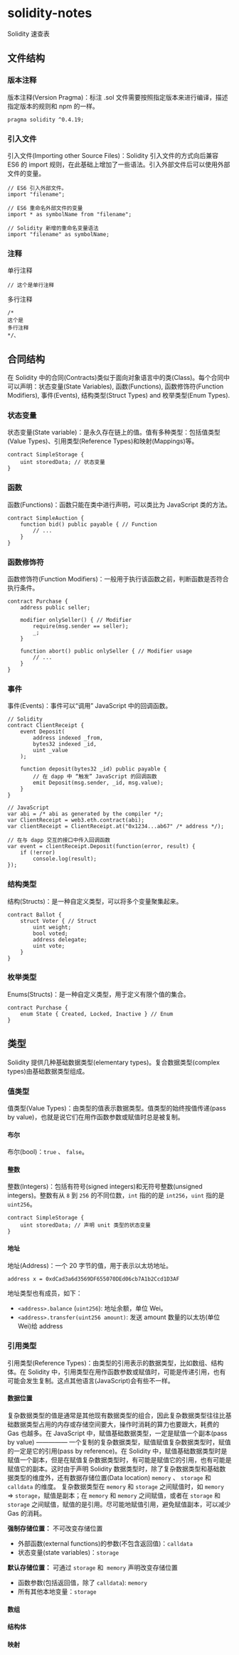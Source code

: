 # solidity-notes
Solidity 速查表

## 文件结构

### 版本注释

版本注释(Version Pragma)：标注 .sol 文件需要按照指定版本来进行编译，描述指定版本的规则和 npm 的一样。

```
pragma solidity ^0.4.19;
```

### 引入文件

引入文件(Importing other Source Files)：Solidity 引入文件的方式向后兼容 ES6 的 import 规则，在此基础上增加了一些语法。引入外部文件后可以使用外部文件的变量。

```
// ES6 引入外部文件。
import "filename";

// ES6 重命名外部文件的变量
import * as symbolName from "filename";

// Solidity 新增的重命名变量语法
import "filename" as symbolName;
```

### 注释

单行注释

```
// 这个是单行注释
```


多行注释

```
/*
这个是
多行注释
*/、
```


## 合同结构

在 Solidity 中的合同(Contracts)类似于面向对象语言中的类(Class)。每个合同中可以声明：状态变量(State Variables), 函数(Functions), 函数修饰符(Function Modifiers), 事件(Events), 结构类型(Struct Types) and 枚举类型(Enum Types).

### 状态变量

状态变量(State variable)：是永久存在链上的值。值有多种类型：包括值类型(Value Types)、引用类型(Reference Types)和映射(Mappings)等。

```
contract SimpleStorage {
    uint storedData; // 状态变量
}
```

### 函数

函数(Functions)：函数只能在类中进行声明，可以类比为 JavaScript 类的方法。

```
contract SimpleAuction {
    function bid() public payable { // Function
        // ...
    }
}
```

### 函数修饰符

函数修饰符(Function Modifiers)：一般用于执行该函数之前，判断函数是否符合执行条件。

```
contract Purchase {
    address public seller;

    modifier onlySeller() { // Modifier
        require(msg.sender == seller);
        _;
    }

    function abort() public onlySeller { // Modifier usage
        // ...
    }
}
```

### 事件

事件(Events)：事件可以“调用” JavaScript 中的回调函数。 

```
// Solidity
contract ClientReceipt {
    event Deposit(
        address indexed _from,
        bytes32 indexed _id,
        uint _value
    );

    function deposit(bytes32 _id) public payable {
        // 在 dapp 中 “触发” JavaScript 的回调函数
        emit Deposit(msg.sender, _id, msg.value);
    }
}
```

```
// JavaScript
var abi = /* abi as generated by the compiler */;
var ClientReceipt = web3.eth.contract(abi);
var clientReceipt = ClientReceipt.at("0x1234...ab67" /* address */);

// 在与 dapp 交互的接口中传入回调函数
var event = clientReceipt.Deposit(function(error, result) {
    if (!error)
        console.log(result);
});
```


### 结构类型

结构(Structs)：是一种自定义类型，可以将多个变量聚集起来。

```
contract Ballot {
    struct Voter { // Struct
        uint weight;
        bool voted;
        address delegate;
        uint vote;
    }
}
```

### 枚举类型

Enums(Structs)：是一种自定义类型，用于定义有限个值的集合。

```
contract Purchase {
    enum State { Created, Locked, Inactive } // Enum
}
```

## 类型

Solidity 提供几种基础数据类型(elementary types)。复合数据类型(complex types)由基础数据类型组成。

### 值类型

值类型(Value Types)：由类型的值表示数据类型。值类型的始终按值传递(pass by value)，也就是说它们在用作函数参数或赋值时总是被复制。

#### 布尔

布尔(bool)：`true` 、 `false`。

#### 整数

整数(Integers)：包括有符号(signed integers)和无符号整数(unsigned integers)。整数有从 `8` 到 `256` 的不同位数，`int` 指的的是 `int256`，`uint` 指的是 `uint256`。

```
contract SimpleStorage {
    uint storedData; // 声明 unit 类型的状态变量
}
```

#### 地址

地址(Address)：一个 20 字节的值，用于表示以太坊地址。

```
address x = 0xdCad3a6d3569DF655070DEd06cb7A1b2Ccd1D3AF
```

地址类型也有成员，如下：

- `<address>.balance`  (`uint256`): 地址余额，单位 Wei。
- `<address>.transfer(uint256 amount)`: 发送 amount 数量的以太坊(单位 Wei)给 address

### 引用类型 

引用类型(Reference Types)：由类型的引用表示的数据类型，比如数组、结构体。在 Solidity 中，引用类型在用作函数参数或赋值时，可能是传递引用，也有可能会发生复制。这点其他语言(JavaScript)会有些不一样。

#### 数据位置

复杂数据类型的值是通常是其他现有数据类型的组合，因此复杂数据类型往往比基础数据类型占用的内存或存储空间要大，操作时消耗的算力也要跟大，耗费的 Gas 也越多。在 JavaScript 中，赋值基础数据类型，一定是赋值一个副本(pass by value) ————— 一个复制的复杂数据类型，赋值赋值复杂数据类型时，赋值的一定是它的引用(pass by reference)。在 Solidity 中，赋值基础数据类型时是赋值一个副本，但是在赋值复杂数据类型时，有可能是赋值它的引用，也有可能是赋值它的副本。这时由于声明 Solidity 数据类型时，除了复杂数据类型和基础数据类型的维度外，还有数据存储位置(Data location) `memory` 、 `storage` 和 `calldata` 的维度。 复杂数据类型在 `memory` 和 `storage` 之间赋值时，如 `memory` => `storage`，赋值是副本；在 `memory` 和 `memory` 之间赋值，或者在 `storage` 和 `storage` 之间赋值，赋值的是引用。尽可能地赋值引用，避免赋值副本，可以减少 Gas 的消耗。

**强制存储位置：** 不可改变存储位置
- 外部函数(external functions)的参数(不包含返回值)：`calldata`
- 状态变量(state variables)：`storage`

**默认存储位置：** 可通过 `storage` 和  `memory` 声明改变存储位置
- 函数参数(包括返回值，除了 `calldata`): `memory`
- 所有其他本地变量：`storage`

#### 数组


#### 结构体


#### 映射 













